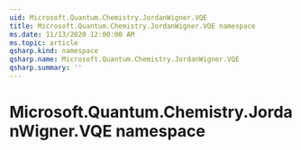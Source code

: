```yaml
---
uid: Microsoft.Quantum.Chemistry.JordanWigner.VQE
title: Microsoft.Quantum.Chemistry.JordanWigner.VQE namespace
ms.date: 11/13/2020 12:00:00 AM
ms.topic: article
qsharp.kind: namespace
qsharp.name: Microsoft.Quantum.Chemistry.JordanWigner.VQE
qsharp.summary: ''
---
```


# Microsoft.Quantum.Chemistry.JordanWigner.VQE namespace



